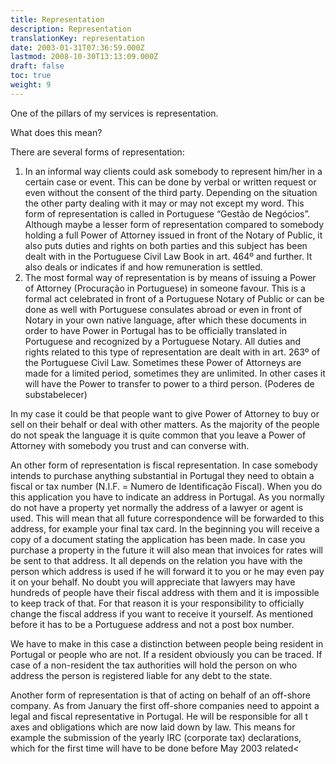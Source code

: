 ```yaml
---
title: Representation
description: Representation
translationKey: representation
date: 2003-01-31T07:36:59.000Z
lastmod: 2008-10-30T13:13:09.000Z
draft: false
toc: true
weight: 9
---
```


One of the pillars of my services is representation.

What does this mean?

There are several forms of representation:

1. In an informal way clients could ask somebody to represent him/her in a certain case or event. This can be done by verbal or written request or even without the consent of the third party. Depending on the situation the other party dealing with it may or may not except my word. This form of representation is called in Portuguese “Gestão de Negócios”. Although maybe a lesser form of representation compared to somebody holding a full Power of Attorney issued in front of the Notary of Public, it also puts duties and rights on both parties and this subject has been dealt with in the Portuguese Civil Law Book in art. 464º and further. It also deals or indicates if and how remuneration is settled.
2. The most formal way of representation is by means of issuing a Power of Attorney (Procuração in Portuguese) in someone favour. This is a formal act celebrated in front of a Portuguese Notary of Public or can be done as well with Portuguese consulates abroad or even in front of  Notary in your own native language, after which these documents in order to have Power in Portugal has to be officially translated in Portuguese and recognized by a Portuguese Notary. All duties and rights related to this type of representation are dealt with in art. 263º of the Portuguese Civil Law. Sometimes these Power of Attorneys are made for a limited period, sometimes they are unlimited. In other cases it will have the Power to transfer to power to a third person. (Poderes de substabelecer)

In my case it could be that people want to give Power of Attorney to buy or sell on their behalf or deal with other matters. As the majority of the people do not speak the language it is quite common that you leave a Power of Attorney with somebody you trust and can converse with.

An other form of representation is fiscal representation.
In case somebody intends to purchase anything substantial in Portugal they need to obtain a fiscal or tax number (N.I.F. = Numero de Identificação Fiscal).
When you do this application you have to indicate an address in Portugal. As you normally do not have a property yet normally the address of a lawyer or agent is used. This will mean that all future correspondence will be forwarded to this address, for example your final tax card. In the beginning you will receive a copy of a document stating the application has been made.
In case you purchase a property in the future it will also mean that invoices for rates will be sent to that address.
It all depends on the relation you have with the person which address is used if he will forward it to you or he may even pay it on your behalf.
No doubt you will appreciate that lawyers may have hundreds of people have their fiscal address with them and it is impossible to keep track of that. For that reason it is your responsibility to officially change the fiscal address if you want to receive it yourself. As mentioned before it has to be a Portuguese address and not a post box number.

We have to make in this case a distinction between people being resident in Portugal or people who are not. If a resident obviously you can be traced.
If case of a non-resident the tax authorities will hold the person on who address the person is registered liable for any debt to the state.

Another form of representation is that of acting on behalf of an off-shore company.
As from January the first off-shore companies need to appoint a legal and fiscal representative in Portugal. He will be responsible for all t axes and obligations which are now laid down by law.
This means for example the submission of the yearly IRC (corporate tax) declarations, which for the first time will have to be done before May 2003 related\<
